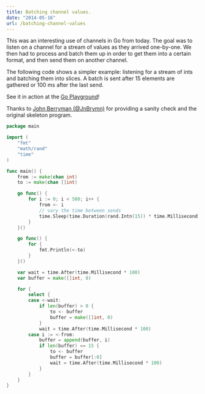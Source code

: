 ```yaml
---
title: Batching channel values.
date: "2014-05-16"
url: /batching-channel-values
---
```



This was an interesting use of channels in Go from today. The goal was to
listen on a channel for a stream of values as they arrived one-by-one. We
then had to process and batch them up in order to get them into a certain
format, and then send them on another channel.

The following code shows a simpler example: listening for a stream of <span class='mono'>ints</span>
and batching them into slices. A batch is sent after 15 elements are gathered
or 100 ms after the last send.

See it in action at the [Go Playground](https://play.golang.org/p/hZISxHgH8q1)!

Thanks to [John Berryman (@JnBrymn)](https://twitter.com/JnBrymn) for providing a sanity
check and the original skeleton program.

```go
package main

import (
	"fmt"
	"math/rand"
	"time"
)

func main() {
	from := make(chan int)
	to := make(chan []int)

	go func() {
		for i := 0; i < 500; i++ {
			from <- i
			// vary the time between sends
			time.Sleep(time.Duration(rand.Intn(15)) * time.Millisecond)
		}
	}()

	go func() {
		for {
			fmt.Println(<-to)
		}
	}()

	var wait = time.After(time.Millisecond * 100)
	var buffer = make([]int, 0)

	for {
		select {
		case <-wait:
			if len(buffer) > 0 {
				to <- buffer
				buffer = make([]int, 0)
			}
			wait = time.After(time.Millisecond * 100)
		case i := <-from:
			buffer = append(buffer, i)
			if len(buffer) == 15 {
				to <- buffer
				buffer = buffer[:0]
				wait = time.After(time.Millisecond * 100)
			}
		}
	}
}
```
